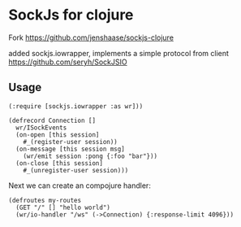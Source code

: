 # SockJs for clojure

Fork https://github.com/jenshaase/sockjs-clojure

added sockjs.iowrapper, implements a simple protocol from client https://github.com/seryh/SockJSIO


## Usage

```
(:require [sockjs.iowrapper :as wr]))

(defrecord Connection []
  wr/ISockEvents
  (on-open [this session]
    #_(register-user session))
  (on-message [this session msg]
    (wr/emit session :pong {:foo "bar"}))
  (on-close [this session]
    #_(unregister-user session)))
```

Next we can create an compojure handler:

```
(defroutes my-routes
  (GET "/" [] "hello world")
  (wr/io-handler "/ws" (->Connection) {:response-limit 4096}))
```

